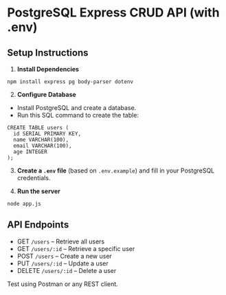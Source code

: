 # PostgreSQL Express CRUD API (with .env)

## Setup Instructions

1. **Install Dependencies**
```
npm install express pg body-parser dotenv
```

2. **Configure Database**
- Install PostgreSQL and create a database.
- Run this SQL command to create the table:
```
CREATE TABLE users (
  id SERIAL PRIMARY KEY,
  name VARCHAR(100),
  email VARCHAR(100),
  age INTEGER
);
```

3. **Create a `.env` file** (based on `.env.example`) and fill in your PostgreSQL credentials.

4. **Run the server**
```
node app.js
```

## API Endpoints

- GET `/users` – Retrieve all users
- GET `/users/:id` – Retrieve a specific user
- POST `/users` – Create a new user
- PUT `/users/:id` – Update a user
- DELETE `/users/:id` – Delete a user

Test using Postman or any REST client.